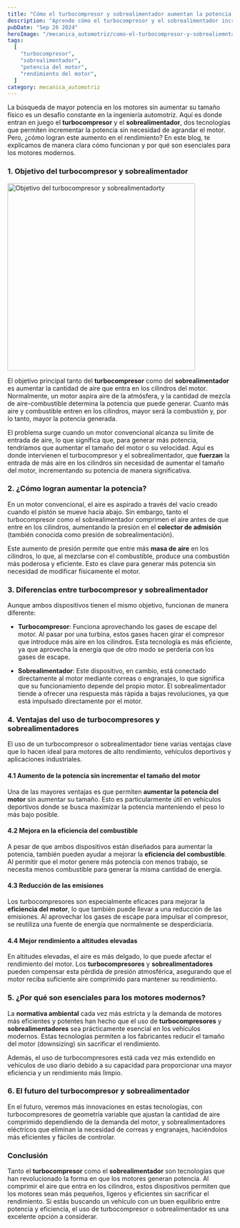 ```yaml
---
title: "Cómo el turbocompresor y sobrealimentador aumentan la potencia de tu motor"
description: "Aprende cómo el turbocompresor y el sobrealimentador incrementan la potencia del motor al forzar el aire en los cilindros y mejorar la mezcla de aire-combustible, manteniendo el motor compacto y eficiente."
pubDate: "Sep 26 2024"
heroImage: "/mecanica_automotriz/como-el-turbocompresor-y-sobrealiemntador-aumentan-la-potencia-del-motor.webp"
tags:
  [
    "turbocompresor",
    "sobrealimentador",
    "potencia del motor",
    "rendimiento del motor",
  ]
category: mecanica_automotriz
---
```


La búsqueda de mayor potencia en los motores sin aumentar su tamaño físico es un desafío constante en la ingeniería automotriz. Aquí es donde entran en juego el **turbocompresor** y el **sobrealimentador**, dos tecnologías que permiten incrementar la potencia sin necesidad de agrandar el motor. Pero, ¿cómo logran este aumento en el rendimiento? En este blog, te explicamos de manera clara cómo funcionan y por qué son esenciales para los motores modernos.

### 1. Objetivo del turbocompresor y sobrealimentador

<img src="/mecanica_automotriz/como-el-turbocompresor-y-sobrealiemntador-aumentan-la-potencia-del-motor2.png" alt="Objetivo del turbocompresor y sobrealimentadorty" width="420"/>

El objetivo principal tanto del **turbocompresor** como del **sobrealimentador** es aumentar la cantidad de aire que entra en los cilindros del motor. Normalmente, un motor aspira aire de la atmósfera, y la cantidad de mezcla de aire-combustible determina la potencia que puede generar. Cuanto más aire y combustible entren en los cilindros, mayor será la combustión y, por lo tanto, mayor la potencia generada.

El problema surge cuando un motor convencional alcanza su límite de entrada de aire, lo que significa que, para generar más potencia, tendríamos que aumentar el tamaño del motor o su velocidad. Aquí es donde intervienen el turbocompresor y el sobrealimentador, que **fuerzan** la entrada de más aire en los cilindros sin necesidad de aumentar el tamaño del motor, incrementando su potencia de manera significativa.

### 2. ¿Cómo logran aumentar la potencia?

En un motor convencional, el aire es aspirado a través del vacío creado cuando el pistón se mueve hacia abajo. Sin embargo, tanto el turbocompresor como el sobrealimentador comprimen el aire antes de que entre en los cilindros, aumentando la presión en el **colector de admisión** (también conocida como presión de sobrealimentación).

Este aumento de presión permite que entre más **masa de aire** en los cilindros, lo que, al mezclarse con el combustible, produce una combustión más poderosa y eficiente. Esto es clave para generar más potencia sin necesidad de modificar físicamente el motor.

### 3. Diferencias entre turbocompresor y sobrealimentador

Aunque ambos dispositivos tienen el mismo objetivo, funcionan de manera diferente:

- **Turbocompresor**: Funciona aprovechando los gases de escape del motor. Al pasar por una turbina, estos gases hacen girar el compresor que introduce más aire en los cilindros. Esta tecnología es más eficiente, ya que aprovecha la energía que de otro modo se perdería con los gases de escape.

- **Sobrealimentador**: Este dispositivo, en cambio, está conectado directamente al motor mediante correas o engranajes, lo que significa que su funcionamiento depende del propio motor. El sobrealimentador tiende a ofrecer una respuesta más rápida a bajas revoluciones, ya que está impulsado directamente por el motor.

### 4. Ventajas del uso de turbocompresores y sobrealimentadores

El uso de un turbocompresor o sobrealimentador tiene varias ventajas clave que lo hacen ideal para motores de alto rendimiento, vehículos deportivos y aplicaciones industriales.

#### 4.1 Aumento de la potencia sin incrementar el tamaño del motor

Una de las mayores ventajas es que permiten **aumentar la potencia del motor** sin aumentar su tamaño. Esto es particularmente útil en vehículos deportivos donde se busca maximizar la potencia manteniendo el peso lo más bajo posible.

#### 4.2 Mejora en la eficiencia del combustible

A pesar de que ambos dispositivos están diseñados para aumentar la potencia, también pueden ayudar a mejorar la **eficiencia del combustible**. Al permitir que el motor genere más potencia con menos trabajo, se necesita menos combustible para generar la misma cantidad de energía.

#### 4.3 Reducción de las emisiones

Los turbocompresores son especialmente eficaces para mejorar la **eficiencia del motor**, lo que también puede llevar a una reducción de las emisiones. Al aprovechar los gases de escape para impulsar el compresor, se reutiliza una fuente de energía que normalmente se desperdiciaría.

#### 4.4 Mejor rendimiento a altitudes elevadas

En altitudes elevadas, el aire es más delgado, lo que puede afectar el rendimiento del motor. Los **turbocompresores** y **sobrealimentadores** pueden compensar esta pérdida de presión atmosférica, asegurando que el motor reciba suficiente aire comprimido para mantener su rendimiento.

### 5. ¿Por qué son esenciales para los motores modernos?

La **normativa ambiental** cada vez más estricta y la demanda de motores más eficientes y potentes han hecho que el uso de **turbocompresores** y **sobrealimentadores** sea prácticamente esencial en los vehículos modernos. Estas tecnologías permiten a los fabricantes reducir el tamaño del motor (downsizing) sin sacrificar el rendimiento.

Además, el uso de turbocompresores está cada vez más extendido en vehículos de uso diario debido a su capacidad para proporcionar una mayor eficiencia y un rendimiento más limpio.

### 6. El futuro del turbocompresor y sobrealimentador

En el futuro, veremos más innovaciones en estas tecnologías, con turbocompresores de geometría variable que ajustan la cantidad de aire comprimido dependiendo de la demanda del motor, y sobrealimentadores eléctricos que eliminan la necesidad de correas y engranajes, haciéndolos más eficientes y fáciles de controlar.

### Conclusión

Tanto el **turbocompresor** como el **sobrealimentador** son tecnologías que han revolucionado la forma en que los motores generan potencia. Al comprimir el aire que entra en los cilindros, estos dispositivos permiten que los motores sean más pequeños, ligeros y eficientes sin sacrificar el rendimiento. Si estás buscando un vehículo con un buen equilibrio entre potencia y eficiencia, el uso de turbocompresor o sobrealimentador es una excelente opción a considerar.
